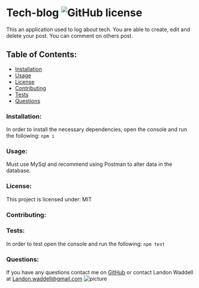 # Tech-blog ![GitHub license](https://img.shields.io/github/license/Naereen/StrapDown.js.svg)
This an application used to log about tech. You are able to create, edit and delete your post. You can comment on others post. 
## Table of Contents:
* [Installation](#installation)
* [Usage](#usage)
* [License](#license)
* [Contributing](#contributing)
* [Tests](#tests)
* [Questions](#questions)
### Installation:
In order to install the necessary dependencies, open the console and run the following:
```npm i```
### Usage:
Must use MySql and recommend using Postman to alter data in the database.
### License:
This project is licensed under:
MIT
### Contributing:

### Tests:
In order to test open the console and run the following:
```npm test```
### Questions:
If you have any questions contact me on [GitHub](https://github.com/Landon0615) or contact 
Landon Waddell at Landon.waddell@gmail.com
![picture](https://github.com/Landon0615.png?size=80)
    
